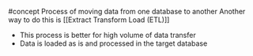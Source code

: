 #concept 
Process of moving data from one database to another
Another way to do this is [[Extract Transform Load (ETL)]]
- This process is better for high volume of data transfer
- Data is loaded as is and processed in the target database